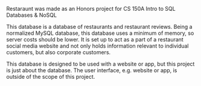 Restaraunt was made as an Honors project for CS 150A Intro to SQL Databases & NoSQL

This database is a database of restaurants and restaurant reviews. Being a normalized MySQL database,
this database uses a minimum of memory, so server costs should be lower. It is set up to act as a part of
a restaurant social media website and not only holds information relevant to individual customers, but
also corporate customers.

This database is designed to be used with a website or app, but this project is just about the database.
The user interface, e.g. website or app, is outside of the scope of this project.
